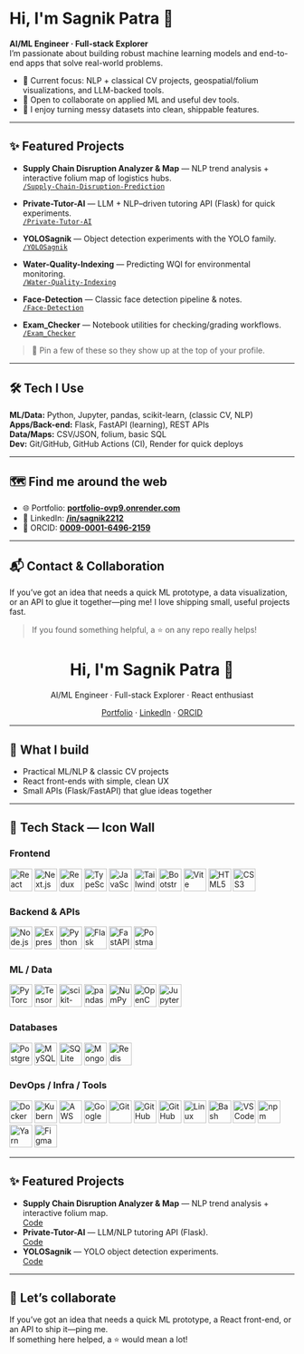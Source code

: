 # Hi, I'm Sagnik Patra 👋

**AI/ML Engineer · Full-stack Explorer**  
I’m passionate about building robust machine learning models and end-to-end apps that solve real-world problems.

- 🔭 Current focus: NLP + classical CV projects, geospatial/folium visualizations, and LLM-backed tools.
- 🤝 Open to collaborate on applied ML and useful dev tools.
- 🧩 I enjoy turning messy datasets into clean, shippable features.

---

## ✨ Featured Projects

- **Supply Chain Disruption Analyzer & Map** — NLP trend analysis + interactive folium map of logistics hubs.  
  [`/Supply-Chain-Disruption-Prediction`](https://github.com/sagnik1-patra/Supply-Chain-Disruption-Prediction)

- **Private-Tutor-AI** — LLM + NLP–driven tutoring API (Flask) for quick experiments.  
  [`/Private-Tutor-AI`](https://github.com/sagnik1-patra/Private-Tutor-AI)

- **YOLOSagnik** — Object detection experiments with the YOLO family.  
  [`/YOLOSagnik`](https://github.com/sagnik1-patra/YOLOSagnik)

- **Water-Quality-Indexing** — Predicting WQI for environmental monitoring.  
  [`/Water-Quality-Indexing`](https://github.com/sagnik1-patra/Water-Quality-Indexing)

- **Face-Detection** — Classic face detection pipeline & notes.  
  [`/Face-Detection`](https://github.com/sagnik1-patra/Face-Detection)

- **Exam_Checker** — Notebook utilities for checking/grading workflows.  
  [`/Exam_Checker`](https://github.com/sagnik1-patra/Exam_Checker)

> 🔖 Pin a few of these so they show up at the top of your profile.

---

## 🛠️ Tech I Use

**ML/Data:** Python, Jupyter, pandas, scikit-learn, (classic CV, NLP)  
**Apps/Back-end:** Flask, FastAPI (learning), REST APIs  
**Data/Maps:** CSV/JSON, folium, basic SQL  
**Dev:** Git/GitHub, GitHub Actions (CI), Render for quick deploys

---

## 🗺️ Find me around the web

- 🌐 Portfolio: **[portfolio-ovp9.onrender.com](https://portfolio-ovp9.onrender.com/)**
- 💼 LinkedIn: **[/in/sagnik2212](https://www.linkedin.com/in/sagnik2212)**
- 🔎 ORCID: **[0009-0001-6496-2159](https://orcid.org/0009-0001-6496-2159)**

---

## 📬 Contact & Collaboration

If you’ve got an idea that needs a quick ML prototype, a data visualization, or an API to glue it together—ping me! I love shipping small, useful projects fast.

> If you found something helpful, a ⭐ on any repo really helps!

<!-- PROFILE HEADER -->
<h1 align="center">Hi, I'm Sagnik Patra 👋</h1>
<p align="center">
  AI/ML Engineer · Full-stack Explorer · React enthusiast
</p>

<p align="center">
  <a href="https://portfolio-ovp9.onrender.com/">Portfolio</a> ·
  <a href="https://www.linkedin.com/in/sagnik2212">LinkedIn</a> ·
  <a href="https://orcid.org/0009-0001-6496-2159">ORCID</a>
</p>

---

## 🚀 What I build
- Practical ML/NLP & classic CV projects
- React front-ends with simple, clean UX
- Small APIs (Flask/FastAPI) that glue ideas together

---

## 🧰 Tech Stack — Icon Wall

### Frontend
<p>
  <img src="https://cdn.jsdelivr.net/gh/devicons/devicon/icons/react/react-original.svg" height="40" alt="React" />
  <img src="https://cdn.jsdelivr.net/gh/devicons/devicon/icons/nextjs/nextjs-original.svg" height="40" alt="Next.js" />
  <img src="https://cdn.jsdelivr.net/gh/devicons/devicon/icons/redux/redux-original.svg" height="40" alt="Redux" />
  <img src="https://cdn.jsdelivr.net/gh/devicons/devicon/icons/typescript/typescript-original.svg" height="40" alt="TypeScript" />
  <img src="https://cdn.jsdelivr.net/gh/devicons/devicon/icons/javascript/javascript-original.svg" height="40" alt="JavaScript" />
  <img src="https://cdn.jsdelivr.net/gh/devicons/devicon/icons/tailwindcss/tailwindcss-original.svg" height="40" alt="Tailwind CSS" />
  <img src="https://cdn.jsdelivr.net/gh/devicons/devicon/icons/bootstrap/bootstrap-original.svg" height="40" alt="Bootstrap" />
  <img src="https://cdn.jsdelivr.net/gh/devicons/devicon/icons/vitejs/vitejs-original.svg" height="40" alt="Vite" />
  <img src="https://cdn.jsdelivr.net/gh/devicons/devicon/icons/html5/html5-original.svg" height="40" alt="HTML5" />
  <img src="https://cdn.jsdelivr.net/gh/devicons/devicon/icons/css3/css3-original.svg" height="40" alt="CSS3" />
</p>

### Backend & APIs
<p>
  <img src="https://cdn.jsdelivr.net/gh/devicons/devicon/icons/nodejs/nodejs-original.svg" height="40" alt="Node.js" />
  <img src="https://cdn.jsdelivr.net/gh/devicons/devicon/icons/express/express-original.svg" height="40" alt="Express" />
  <img src="https://cdn.jsdelivr.net/gh/devicons/devicon/icons/python/python-original.svg" height="40" alt="Python" />
  <img src="https://cdn.jsdelivr.net/gh/devicons/devicon/icons/flask/flask-original.svg" height="40" alt="Flask" />
  <img src="https://cdn.jsdelivr.net/gh/devicons/devicon/icons/fastapi/fastapi-original.svg" height="40" alt="FastAPI" />
  <img src="https://cdn.jsdelivr.net/gh/devicons/devicon/icons/postman/postman-original.svg" height="40" alt="Postman" />
</p>

### ML / Data
<p>
  <img src="https://cdn.jsdelivr.net/gh/devicons/devicon/icons/pytorch/pytorch-original.svg" height="40" alt="PyTorch" />
  <img src="https://cdn.jsdelivr.net/gh/devicons/devicon/icons/tensorflow/tensorflow-original.svg" height="40" alt="TensorFlow" />
  <img src="https://cdn.jsdelivr.net/gh/devicons/devicon/icons/scikitlearn/scikitlearn-original.svg" height="40" alt="scikit-learn" />
  <img src="https://cdn.jsdelivr.net/gh/devicons/devicon/icons/pandas/pandas-original.svg" height="40" alt="pandas" />
  <img src="https://cdn.jsdelivr.net/gh/devicons/devicon/icons/numpy/numpy-original.svg" height="40" alt="NumPy" />
  <img src="https://cdn.jsdelivr.net/gh/devicons/devicon/icons/opencv/opencv-original.svg" height="40" alt="OpenCV" />
  <img src="https://cdn.jsdelivr.net/gh/devicons/devicon/icons/jupyter/jupyter-original.svg" height="40" alt="Jupyter" />
</p>

### Databases
<p>
  <img src="https://cdn.jsdelivr.net/gh/devicons/devicon/icons/postgresql/postgresql-original.svg" height="40" alt="PostgreSQL" />
  <img src="https://cdn.jsdelivr.net/gh/devicons/devicon/icons/mysql/mysql-original.svg" height="40" alt="MySQL" />
  <img src="https://cdn.jsdelivr.net/gh/devicons/devicon/icons/sqlite/sqlite-original.svg" height="40" alt="SQLite" />
  <img src="https://cdn.jsdelivr.net/gh/devicons/devicon/icons/mongodb/mongodb-original.svg" height="40" alt="MongoDB" />
  <img src="https://cdn.jsdelivr.net/gh/devicons/devicon/icons/redis/redis-original.svg" height="40" alt="Redis" />
</p>

### DevOps / Infra / Tools
<p>
  <img src="https://cdn.jsdelivr.net/gh/devicons/devicon/icons/docker/docker-original.svg" height="40" alt="Docker" />
  <img src="https://cdn.jsdelivr.net/gh/devicons/devicon/icons/kubernetes/kubernetes-plain.svg" height="40" alt="Kubernetes" />
  <img src="https://cdn.jsdelivr.net/gh/devicons/devicon/icons/amazonwebservices/amazonwebservices-original.svg" height="40" alt="AWS" />
  <img src="https://cdn.jsdelivr.net/gh/devicons/devicon/icons/googlecloud/googlecloud-original.svg" height="40" alt="Google Cloud" />
  <img src="https://cdn.jsdelivr.net/gh/devicons/devicon/icons/git/git-original.svg" height="40" alt="Git" />
  <img src="https://cdn.jsdelivr.net/gh/devicons/devicon/icons/github/github-original.svg" height="40" alt="GitHub" />
  <img src="https://cdn.jsdelivr.net/gh/devicons/devicon/icons/githubactions/githubactions-original.svg" height="40" alt="GitHub Actions" />
  <img src="https://cdn.jsdelivr.net/gh/devicons/devicon/icons/linux/linux-original.svg" height="40" alt="Linux" />
  <img src="https://cdn.jsdelivr.net/gh/devicons/devicon/icons/bash/bash-original.svg" height="40" alt="Bash" />
  <img src="https://cdn.jsdelivr.net/gh/devicons/devicon/icons/vscode/vscode-original.svg" height="40" alt="VS Code" />
  <img src="https://cdn.jsdelivr.net/gh/devicons/devicon/icons/npm/npm-original-wordmark.svg" height="40" alt="npm" />
  <img src="https://cdn.jsdelivr.net/gh/devicons/devicon/icons/yarn/yarn-original.svg" height="40" alt="Yarn" />
  <img src="https://cdn.jsdelivr.net/gh/devicons/devicon/icons/figma/figma-original.svg" height="40" alt="Figma" />
</p>


---

## ✨ Featured Projects
- **Supply Chain Disruption Analyzer & Map** — NLP trend analysis + interactive folium map.  
  <a href="https://github.com/sagnik1-patra/Supply-Chain-Disruption-Prediction">Code</a>
- **Private-Tutor-AI** — LLM/NLP tutoring API (Flask).  
  <a href="https://github.com/sagnik1-patra/Private-Tutor-AI">Code</a>
- **YOLOSagnik** — YOLO object detection experiments.  
  <a href="https://github.com/sagnik1-patra/YOLOSagnik">Code</a>


---

## 🤝 Let’s collaborate
If you’ve got an idea that needs a quick ML prototype, a React front-end, or an API to ship it—ping me.  
If something here helped, a ⭐ would mean a lot!

